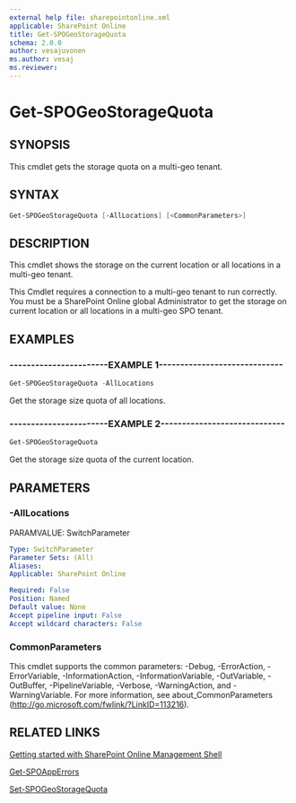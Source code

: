 ```yaml
---
external help file: sharepointonline.xml
applicable: SharePoint Online
title: Get-SPOGeoStorageQuota
schema: 2.0.0
author: vesajuvonen
ms.author: vesaj
ms.reviewer:
---
```


# Get-SPOGeoStorageQuota

## SYNOPSIS
This cmdlet gets the storage quota on a multi-geo tenant.


## SYNTAX

```Powershell
Get-SPOGeoStorageQuota [-AllLocations] [<CommonParameters>]
```

## DESCRIPTION
This cmdlet shows the storage on the current location or all locations in a multi-geo tenant.


This Cmdlet requires a connection to a multi-geo tenant to run correctly. You must be a SharePoint Online global Administrator to get the storage on current location or all locations in a multi-geo SPO tenant.

## EXAMPLES

### -----------------------EXAMPLE 1-----------------------------
```Powershell
Get-SPOGeoStorageQuota -AllLocations
```
Get the storage size quota of all locations. 

### -----------------------EXAMPLE 2-----------------------------
```Powershell
Get-SPOGeoStorageQuota 
```
Get the storage size quota of the current location.


## PARAMETERS

### -AllLocations
PARAMVALUE: SwitchParameter


```yaml
Type: SwitchParameter
Parameter Sets: (All)
Aliases: 
Applicable: SharePoint Online

Required: False
Position: Named
Default value: None
Accept pipeline input: False
Accept wildcard characters: False
```

### CommonParameters
This cmdlet supports the common parameters: -Debug, -ErrorAction, -ErrorVariable, -InformationAction, -InformationVariable, -OutVariable, -OutBuffer, -PipelineVariable, -Verbose, -WarningAction, and -WarningVariable. For more information, see about_CommonParameters (http://go.microsoft.com/fwlink/?LinkID=113216).


## RELATED LINKS
[Getting started with SharePoint Online Management Shell](https://docs.microsoft.com/en-us/powershell/sharepoint/sharepoint-online/connect-sharepoint-online?view=sharepoint-ps)

[Get-SPOAppErrors](Get-SPOAppErrors.md)

[Set-SPOGeoStorageQuota](set-SPOGeoStorageQuota.md)
